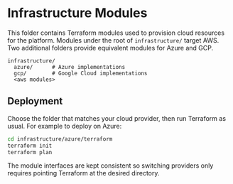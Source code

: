 # Infrastructure Modules

This folder contains Terraform modules used to provision cloud resources for the platform. Modules under the root of `infrastructure/` target AWS. Two additional folders provide equivalent modules for Azure and GCP.

```
infrastructure/
  azure/      # Azure implementations
  gcp/        # Google Cloud implementations
  <aws modules>
```

## Deployment

Choose the folder that matches your cloud provider, then run Terraform as usual. For example to deploy on Azure:

```bash
cd infrastructure/azure/terraform
terraform init
terraform plan
```

The module interfaces are kept consistent so switching providers only requires pointing Terraform at the desired directory.
